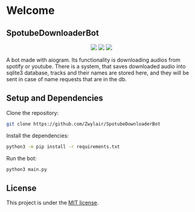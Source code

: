 # Welcome
## SpotubeDownloaderBot

<p align="center">
    <img src="https://img.shields.io/badge/python-3.11-green?logo=python&logoColor=white&style=for-the-badge">
    <img src="https://img.shields.io/badge/LICENSE-MIT-green?style=for-the-badge">
    <img src="https://img.shields.io/github/languages/code-size/Zwylair/SpotubeDownloaderBot?style=for-the-badge">
</p>

A bot made with aiogram. Its functionality is downloading audios from spotify or youtube. There is a system, that saves downloaded audio into sqlite3 database, tracks and their names are stored here, and they will be sent in case of name requests that are in the db.

## Setup and Dependencies

Clone the repository:
```bash
git clone https://github.com/Zwylair/SpotubeDownloaderBot
```

Install the dependencies:
```bash
python3 -m pip install -r requirements.txt
```

Run the bot:
```bash
python3 main.py
```

## License

This project is under the [MIT license](./LICENSE).
